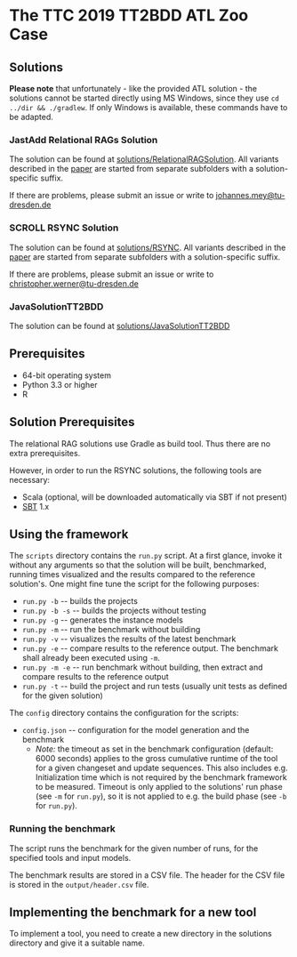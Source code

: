 # The TTC 2019 TT2BDD ATL Zoo Case

## Solutions

**Please note** that unfortunately - like the provided ATL solution - the solutions cannot be started directly using MS Windows, since they use `cd ../dir && ./gradlew`. If only Windows is available, these commands have to be adapted.

### JastAdd Relational RAGs Solution

The solution can be found at [solutions/RelationalRAGSolution](https://git-st.inf.tu-dresden.de/ttc/bdd/tree/master/solutions/RelationalRAGSolution).
All variants described in the [paper](http://www.transformation-tool-contest.eu/papers/TTC19_paper_4.pdf) are started from separate subfolders with a solution-specific suffix.

If there are problems, please submit an issue or write to johannes.mey@tu-dresden.de

### SCROLL RSYNC Solution

The solution can be found at [solutions/RSYNC](https://git-st.inf.tu-dresden.de/ttc/bdd/tree/master/solutions/RSync).
All variants described in the [paper](http://www.transformation-tool-contest.eu/papers/TTC19_paper_6.pdf) are started from separate subfolders with a solution-specific suffix.

If there are problems, please submit an issue or write to christopher.werner@tu-dresden.de

### JavaSolutionTT2BDD 
The solution can be found at [solutions/JavaSolutionTT2BDD](https://github.com/Benjaminrivard/ttc2019-tt2bdd)

## Prerequisites

* 64-bit operating system
* Python 3.3 or higher
* R

## Solution Prerequisites

The relational RAG solutions use Gradle as build tool. Thus there are no extra prerequisites.

However, in order to run the RSYNC solutions, the following tools are necessary:

* Scala (optional, will be downloaded automatically via SBT if not present)
* [SBT](https://www.scala-sbt.org/) 1.x

## Using the framework

The `scripts` directory contains the `run.py` script.
At a first glance, invoke it without any arguments so that the solution will be built, benchmarked, running times visualized and the results compared to the reference solution's.
One might fine tune the script for the following purposes:
* `run.py -b` -- builds the projects
* `run.py -b -s` -- builds the projects without testing
* `run.py -g` -- generates the instance models
* `run.py -m` -- run the benchmark without building
* `run.py -v` -- visualizes the results of the latest benchmark
* `run.py -e` -- compare results to the reference output. The benchmark shall already been executed using `-m`.
* `run.py -m -e` -- run benchmark without building, then extract and compare results to the reference output
* `run.py -t` -- build the project and run tests (usually unit tests as defined for the given solution)

The `config` directory contains the configuration for the scripts:
* `config.json` -- configuration for the model generation and the benchmark
  * *Note:* the timeout as set in the benchmark configuration (default: 6000 seconds) applies to the gross cumulative runtime of the tool for a given changeset and update sequences. This also includes e.g. Initialization time which is not required by the benchmark framework to be measured.
    Timeout is only applied to the solutions' run phase (see `-m` for `run.py`), so it is not applied to e.g. the build phase (see `-b` for `run.py`).

### Running the benchmark

The script runs the benchmark for the given number of runs, for the specified tools and input models.

The benchmark results are stored in a CSV file. The header for the CSV file is stored in the `output/header.csv` file.

## Implementing the benchmark for a new tool

To implement a tool, you need to create a new directory in the solutions directory and give it a suitable name.
